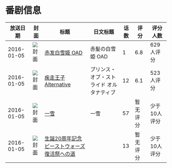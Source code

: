 # 番剧信息

|放送日期|封面|标题|日文标题|话数|评分|评分人数|
|---|---|---|---|---|---|---|
|2016-01-05|![封面](https://lain.bgm.tv/pic/cover/c/16/ed/144620_P2WsS.jpg)|[赤发白雪姬 OAD](https://bangumi.tv/subject/144620)|赤髪の白雪姫 OAD|1|6.8|629人评分|
|2016-01-05|![封面](https://lain.bgm.tv/pic/cover/c/a0/e7/145781_wNd6w.jpg)|[疾走王子 Alternative](https://bangumi.tv/subject/145781)|プリンス・オブ・ストライド オルタナティブ|12|6.1|523人评分|
|2016-01-05|![封面](https://lain.bgm.tv/pic/cover/c/cf/1c/164310_8gEue.jpg)|[一雪](https://bangumi.tv/subject/164310)|一雪|57|暂无评分|少于10人评分|
|2016-01-05|![封面](https://lain.bgm.tv/pic/cover/c/2f/00/170190_k47K7.jpg)|[生誕20周年記念ビーストウォーズ復活祭への道](https://bangumi.tv/subject/170190)||13|暂无评分|少于10人评分|
